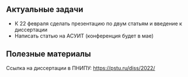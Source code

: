 ## Актуальные задачи

- К 22 февраля сделать презентацию по двум статьям и введение к диссертации
- Написать статью на АСУИТ (конференция будет в мае)

## Полезные материалы
Ссылка на диссертации в ПНИПУ: https://pstu.ru/diss/2022/
